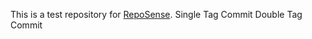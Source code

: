 This is a test repository for [RepoSense](https://github.com/reposense/RepoSense).
Single Tag Commit
Double Tag Commit
